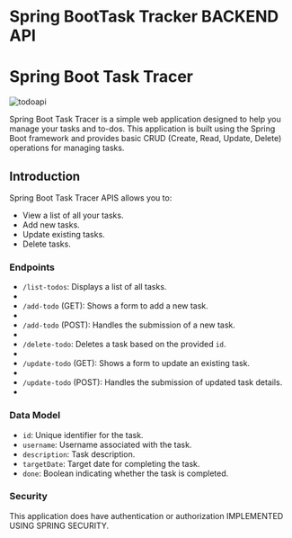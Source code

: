 # Spring BootTask Tracker BACKEND API

# Spring Boot Task Tracer


![todoapi](https://github.com/JoseSagwe/SpringBootTaskTrackerProject/assets/110198843/ed30966d-348e-452a-9207-20980effe1c8)

Spring Boot Task Tracer is a simple web application designed to help you manage your tasks and to-dos. This application is built using the Spring Boot framework and provides basic CRUD (Create, Read, Update, Delete) operations for managing tasks.

## Introduction


Spring Boot Task Tracer APIS allows you to:

- View a list of all your tasks.
- Add new tasks.
- Update existing tasks.
- Delete tasks.

### Endpoints

- `/list-todos`: Displays a list of all tasks.
- 
- `/add-todo` (GET): Shows a form to add a new task.
- 
- `/add-todo` (POST): Handles the submission of a new task.
- 
- `/delete-todo`: Deletes a task based on the provided `id`.
- 
- `/update-todo` (GET): Shows a form to update an existing task.
- 
- `/update-todo` (POST): Handles the submission of updated task details.
- 

### Data Model

- `id`: Unique identifier for the task.
- `username`: Username associated with the task.
- `description`: Task description.
- `targetDate`: Target date for completing the task.
- `done`: Boolean indicating whether the task is completed.

### Security

This application does have authentication or authorization IMPLEMENTED USING SPRING SECURITY. 
